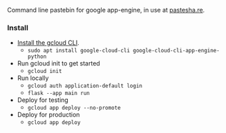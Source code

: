 Command line pastebin for google app-engine, in use at [pastesha.re](https://mxbin.io).

### Install

- [Install the gcloud CLI](https://cloud.google.com/sdk/docs/install).
  - `sudo apt install google-cloud-cli google-cloud-cli-app-engine-python`
- Run gcloud init to get started
  - `gcloud init`
- Run locally
  - `gcloud auth application-default login`
  - `flask --app main run`
- Deploy for testing
  - `gcloud app deploy --no-promote`
- Deploy for production
  - `gcloud app deploy`
